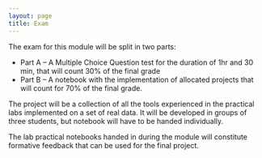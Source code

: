 ```yaml
---
layout: page
title: Exam
---
```


The exam for this module will be split in two parts: 

* Part A – A Multiple Choice Question test for the duration of 1hr and 30 min, that will count 30% of the final grade
* Part B – A notebook with the implementation of allocated projects that will count for 70% of the final grade. 


The project will be a collection of all the tools experienced in the practical labs implemented on a set of real data. It will be developed in groups of three students, but notebook will have to be handed individually. 

The lab practical notebooks handed in during the module will constitute formative feedback that can be used for the final project. 
